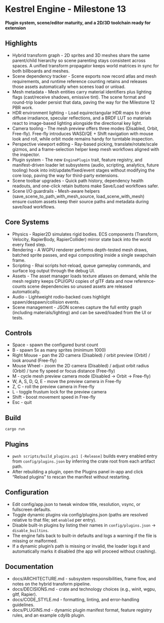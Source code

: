 # Kestrel Engine - Milestone 13

**Plugin system, scene/editor maturity, and a 2D/3D toolchain ready for extension**

## Highlights
- Hybrid transform graph - 2D sprites and 3D meshes share the same parent/child hierarchy so scene parenting stays consistent across spaces. A unified transform propagator keeps world matrices in sync for both billboards and meshes.
- Scene dependency tracker - Scene exports now record atlas and mesh requirements, and runtime reference counting retains and releases those assets automatically when scenes load or unload.
- Mesh metadata - Mesh entities carry material identifiers plus lighting flags (cast/receive shadows, emissive tint). The scene format and round-trip loader persist that data, paving the way for the Milestone 12 PBR work.
- HDR environment lighting - Load equirectangular HDR maps to drive diffuse irradiance, specular reflections, and a BRDF LUT so materials react to image-based lighting alongside the directional key light.
- Camera tooling - The mesh preview offers three modes (Disabled, Orbit, Free-fly). Free-fly introduces WASD/QE + Shift navigation with mouse look and roll, while orbit mode remains handy for turntable inspection.
- Perspective viewport editing - Ray-based picking, translate/rotate/scale gizmos, and a frame-selection helper keep mesh workflows aligned with the inspector.
- Plugin system - The new `EnginePlugin` trait, feature registry, and manifest-driven loader let subsystems (audio, scripting, analytics, future tooling) hook into init/update/fixed/event stages without modifying the core loop, paving the way for third-party extensions.
- Scene toolbar upgrades - Quick path history, dependency health readouts, and one-click retain buttons make Save/Load workflows safer.
- Scene I/O guardrails - Mesh-aware helpers (save_scene_to_path_with_mesh_source, load_scene_with_mesh) ensure custom assets keep their source paths and metadata during save/load workflows.

## Core Systems
- Physics - Rapier2D simulates rigid bodies. ECS components (Transform, Velocity, RapierBody, RapierCollider) mirror state back into the world every fixed step.
- Rendering - A WGPU renderer performs depth-tested mesh draws, batched sprite passes, and egui compositing inside a single swapchain frame.
- Scripting - Rhai scripts hot-reload, queue gameplay commands, and surface log output through the debug UI.
- Assets - The asset manager loads texture atlases on demand, while the mesh registry keeps CPU/GPU copies of glTF data and now reference-counts scene dependencies so unused assets are released automatically.
- Audio - Lightweight rodio-backed cues highlight spawn/despawn/collision events.
- Scene management - JSON scenes capture the full entity graph (including materials/lighting) and can be saved/loaded from the UI or tests.

## Controls
- Space - spawn the configured burst count
- B - spawn 5x as many sprites (minimum 1000)
- Right Mouse - pan the 2D camera (Disabled) / orbit preview (Orbit) / look around (Free-fly)
- Mouse Wheel - zoom the 2D camera (Disabled) / adjust orbit radius (Orbit) / tune fly speed or focus distance (Free-fly)
- M - cycle mesh preview camera mode (Disabled -> Orbit -> Free-fly)
- W, A, S, D, Q, E - move the preview camera in Free-fly
- Z, C - roll the preview camera in Free-fly
- L - toggle frustum lock for the preview camera
- Shift - boost movement speed in Free-fly
- Esc - quit

## Build
`
cargo run
`

## Plugins
- `pwsh scripts/build_plugins.ps1 [-Release]` builds every enabled entry from `config/plugins.json` by inferring the crate root from each artifact path.
- After rebuilding a plugin, open the Plugins panel in-app and click “Reload plugins” to rescan the manifest without restarting.

## Configuration
- Edit config/app.json to tweak window title, resolution, vsync, or fullscreen defaults.
- Toggle dynamic plugins via config/plugins.json (paths are resolved relative to that file; set `enabled` per entry).
- Disable built-in plugins by listing their names in `config/plugins.json` → `disable_builtins`.
- The engine falls back to built-in defaults and logs a warning if the file is missing or malformed.
- If a dynamic plugin’s path is missing or invalid, the loader logs it and automatically marks it disabled (the app will proceed without crashing).

## Documentation
- docs/ARCHITECTURE.md - subsystem responsibilities, frame flow, and notes on the hybrid transform pipeline.
- docs/DECISIONS.md - crate and technology choices (e.g., winit, wgpu, gltf, Rapier).
- docs/CODE_STYLE.md - formatting, linting, and error-handling guidelines.
- docs/PLUGINS.md - dynamic plugin manifest format, feature registry rules, and an example cdylib plugin.

